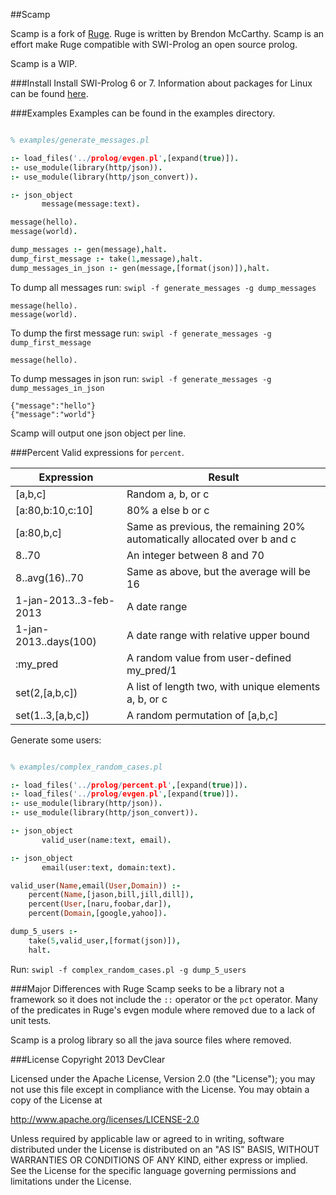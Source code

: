 ##Scamp

Scamp is a fork of [Ruge](http://bmccarthy.bitbucket.org/ruge/).  Ruge is written by Brendon McCarthy.  Scamp is an effort make Ruge compatible with SWI-Prolog an open source prolog.

Scamp is a WIP.

###Install
Install SWI-Prolog 6 or 7.  Information about packages for Linux can be found [here](http://www.swi-prolog.org/build/LinuxDistro.html).

###Examples
Examples can be found in the examples directory.

```prolog

% examples/generate_messages.pl

:- load_files('../prolog/evgen.pl',[expand(true)]).
:- use_module(library(http/json)).
:- use_module(library(http/json_convert)).

:- json_object
       message(message:text).

message(hello).
message(world).

dump_messages :- gen(message),halt.
dump_first_message :- take(1,message),halt.
dump_messages_in_json :- gen(message,[format(json)]),halt.
```

To dump all messages run:
`swipl -f generate_messages -g dump_messages`
```
message(hello).
message(world).
```

To dump the first message run:
`swipl -f generate_messages -g dump_first_message`
```
message(hello).
```

To dump messages in json run:
`swipl -f generate_messages -g dump_messages_in_json`
```
{"message":"hello"}
{"message":"world"}
```
Scamp will output one json object per line.

###Percent
Valid expressions for `percent`.

| Expression | Result
|------------|-------
| [a,b,c] | Random a, b, or c
| [a:80,b:10,c:10] | 80% a else b or c
| [a:80,b,c] | Same as previous, the remaining 20% automatically allocated over b and c
| 8..70 | An integer between 8 and 70
| 8..avg(16)..70 | 	Same as above, but the average will be 16
| 1-jan-2013..3-feb-2013 | A date range
| 1-jan-2013..days(100) | A date range with relative upper bound
| :my_pred | A random value from user-defined my_pred/1
| set(2,[a,b,c]) | A list of length two, with unique elements a, b, or c
| set(1..3,[a,b,c]) | A random permutation of [a,b,c]

Generate some users:

```prolog

% examples/complex_random_cases.pl

:- load_files('../prolog/percent.pl',[expand(true)]).
:- load_files('../prolog/evgen.pl',[expand(true)]).
:- use_module(library(http/json)).
:- use_module(library(http/json_convert)).

:- json_object
       valid_user(name:text, email).

:- json_object
       email(user:text, domain:text).

valid_user(Name,email(User,Domain)) :-
    percent(Name,[jason,bill,jill,dill]),
    percent(User,[naru,foobar,dar]),
    percent(Domain,[google,yahoo]).

dump_5_users :-
    take(5,valid_user,[format(json)]),
    halt.
```

Run: `swipl -f complex_random_cases.pl -g dump_5_users`

###Major Differences with Ruge
Scamp seeks to be a library not a framework so it does not include the `::` operator or the `pct` operator.  Many of the predicates in Ruge's evgen module where removed due to a lack of unit tests.

Scamp is a prolog library so all the java source files where removed.

###License
Copyright 2013 DevClear

Licensed under the Apache License, Version 2.0 (the "License");
you may not use this file except in compliance with the License.
You may obtain a copy of the License at

  http://www.apache.org/licenses/LICENSE-2.0

Unless required by applicable law or agreed to in writing, software
distributed under the License is distributed on an "AS IS" BASIS,
WITHOUT WARRANTIES OR CONDITIONS OF ANY KIND, either express or implied.
See the License for the specific language governing permissions and
limitations under the License.

